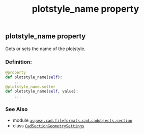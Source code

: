 ﻿---
title: plotstyle_name property
second_title: Aspose.CAD for Python via .NET API References
description: 
type: docs
weight: 170
url: /aspose.cad.fileformats.cad.cadobjects.section/cadsectiongeometrysettings/plotstyle_name/
is_root: false
---

## plotstyle_name property


Gets or sets the name of the plotstyle.
### Definition:
```python
@property
def plotstyle_name(self):
    ...
@plotstyle_name.setter
def plotstyle_name(self, value):
    ...
```

### See Also
* module [`aspose.cad.fileformats.cad.cadobjects.section`](../../)
* class [`CadSectionGeometrySettings`](/cad/python-net/aspose.cad.fileformats.cad.cadobjects.section/cadsectiongeometrysettings)
